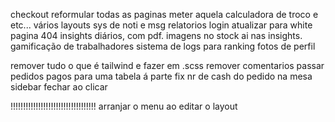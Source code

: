checkout
reformular todas as paginas
meter aquela calculadora de troco e etc...
vários layouts
sys de noti e msg
relatorios
login atualizar para white
pagina 404
insights diários, com pdf.
imagens no stock
ai nas insights.
gamificação de trabalhadores
sistema de logs para ranking
fotos de perfil

remover tudo o que é tailwind e fazer em .scss
remover comentarios
passar pedidos pagos para uma tabela á parte
fix nr de cash do pedido na mesa
sidebar fechar ao clicar

!!!!!!!!!!!!!!!!!!!!!!!!!!!!!!!!!!
arranjar o menu ao editar o layout
